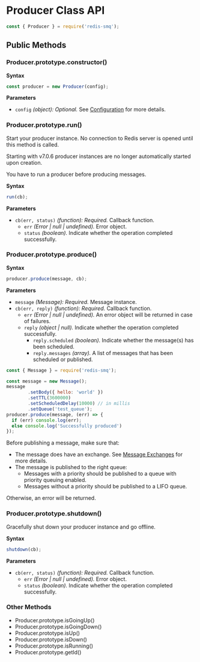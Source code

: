 # Producer Class API

```javascript
const { Producer } = require('redis-smq');
```

## Public Methods

### Producer.prototype.constructor()

**Syntax**

```javascript
const producer = new Producer(config);
```

**Parameters**

- `config` *(object): Optional.*  See [Configuration](/docs/configuration.md) for more details.


### Producer.prototype.run()

Start your producer instance. No connection to Redis server is opened until this method is called.

Starting with v7.0.6 producer instances are no longer automatically started upon creation.

You have to run a producer before producing messages.

**Syntax**

```javascript
run(cb);
```

**Parameters**
- `cb(err, status)` *(function): Required.* Callback function.
  - `err` *(Error | null | undefined).* Error object.
  - `status` *(boolean).* Indicate whether the operation completed successfully.

### Producer.prototype.produce()

**Syntax**

```javascript
producer.produce(message, cb);
```

**Parameters**

- `message` *(Message): Required.* Message instance.
- `cb(err, reply)` *(function): Required.* Callback function.
  - `err` *(Error | null | undefined).* An error object will be returned in case of failures.
  - `reply` *(object | null).* Indicate whether the operation completed successfully.
    - `reply.scheduled` *(boolean).* Indicate whether the message(s) has been scheduled.
    - `reply.messages` *(array).* A list of messages that has been scheduled or published.

```javascript
const { Message } = require('redis-smq');

const message = new Message();
message
        .setBody({ hello: 'world' })
        .setTTL(3600000)
        .setScheduledDelay(10000) // in millis
        .setQueue('test_queue');
producer.produce(message, (err) => {
  if (err) console.log(err);
  else console.log('Successfully produced')
});
```

Before publishing a message, make sure that:

- The message does have an exchange. See [Message Exchanges](/docs/message-exchanges.md) for more details.
- The message is published to the right queue:
  - Messages with a priority should be published to a queue with priority queuing enabled.
  - Messages without a priority should be published to a LIFO queue.

Otherwise, an error will be returned.

### Producer.prototype.shutdown()

Gracefully shut down your producer instance and go offline.

**Syntax**

```javascript
shutdown(cb);
```

**Parameters**
- `cb(err, status)` *(function): Required.* Callback function.
  - `err` *(Error | null | undefined).* Error object.
  - `status` *(boolean).* Indicate whether the operation completed successfully.

### Other Methods

- Producer.prototype.isGoingUp()
- Producer.prototype.isGoingDown()
- Producer.prototype.isUp()
- Producer.prototype.isDown()
- Producer.prototype.isRunning()
- Producer.prototype.getId()
